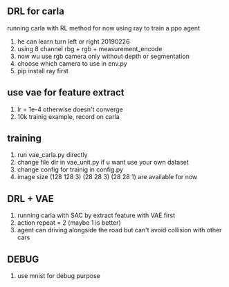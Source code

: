 ## DRL for carla
running carla with RL method
for now using ray to train a ppo agent
1. he can learn turn left or right 20190226
2. using 8 channel rbg + rgb + measurement_encode
3. now wu use rgb camera only without depth or segmentation 
4. choose which camera to use in env.py
5. pip install ray first
## use vae for feature extract
1. lr = 1e-4 otherwise doesn't converge
2. 10k trainig example, record on carla
## training
1. run vae_carla.py directly
2. change file dir in vae_unit.py if u want use your own dataset
3. change config for trainig in config.py
4. image size (128 128 3) (28 28 3) (28 28 1) are available for now 
## DRL + VAE
1. running carla with SAC by extract feature with VAE first
2. action repeat = 2 (maybe 1 is better)
3. agent can driving alongside the road but can't avoid collision with other cars
## DEBUG
1. use mnist for debug purpose
